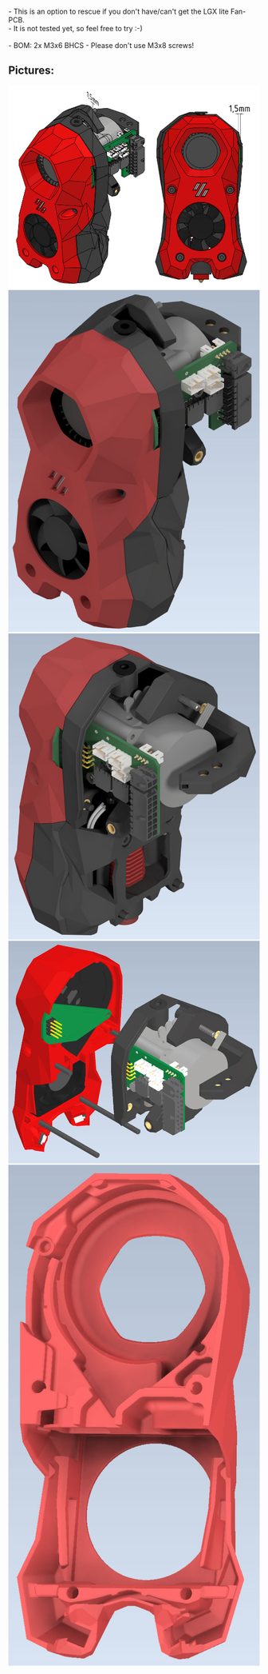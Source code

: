 <br>
- This is an option to rescue if you don't have/can't get the LGX lite Fan-PCB.<br>
- It is not tested yet, so feel free to try :-)<br>
<br>
- BOM: 2x M3x6 BHCS - Please don't use M3x8 screws!<br>


## Pictures:
![](./Images/stickingout.jpg)
![](./Images/1.jpg)
![](./Images/2.jpg)
![](./Images/3.jpg)
![](./Images/4.jpg)
